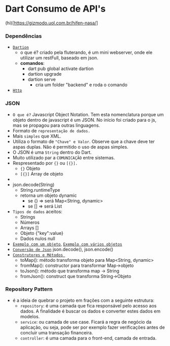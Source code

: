 # Dart Consumo de API's

(hi)[https://gizmodo.uol.com.br/hifen-nasa/]

### Dependências 
- [`Dartion`](https://pub.dev/packages/dartion)
  - o que é? criado pela fluterando, é um mini webserver, onde ele utilizar um restFull, baseado em json.
  - **comandos**: 
    - dart pub global activate dartion
    - dartion upgrade
    - dartion serve
      - cria um folder "backend" e roda o comando
- [`Http`](https://pub.dev/packages/http)



### JSON
- `O que é?` Javascript Object Notation. Tem esta nomenclatura porque um objeto dentro de javascript é um JSON. No início foi criado para o js, mas se propagou para outras linguagens.
- Formato de `representação de dados.`
- Mais `simples` que XML.
- Utiliza o formato de `"Chave" e Valor`. Observe que a chave deve ter aspas duplas. Não é permitido o uso de aspas simples.
- O JSON é uma `String` dentro do Dart.
- Muito utilizado par a `COMUNICAÇÃO` entre sistemas.
- Respresentado por `{}` ou `[{}].`
  - `{}` Objeto
  - `[{}]` Array de objeto
- 
- json.decode(String)
  - String.runtimeType
  - retorna um objeto dynamic
    - se {} => será Map<String, dynamic>
    - se [] => será List
- `Tipos de dados` aceitos:
  - Strings
  - Números
  - Arrays []
  - Objeto {"key":value}
  - Dados nulos null
- [`Exemplo com um objeto`](https://github.com/jcarloscody/dart_consumo_api/blob/master/lib/json/aluno.json), [`Exemplo com vários objetos`](https://github.com/jcarloscody/dart_consumo_api/blob/master/lib/json/alunos.json) 
- [`Conversão de Json`](https://github.com/jcarloscody/dart_consumo_api/blob/master/bin/main.dart) json.decode(), json.encode()
- [`Construtores e Métodos `](https://github.com/jcarloscody/dart_consumo_api/tree/master/lib/models) 
  - toMap(): método transforma objeto para Map<String, dynamic>
  - fromMap(): constructor para transformar Map->objeto
  - toJson(): método que transforma map -> String
  - fromJson(): construct que transforma String->Objeto




### Repository Pattern 
- é a ideia de quebrar o projeto em frações com a seguinte estrutura:
  - `repository`: é uma camada que fica responsável pelo acesso aos dados. A finalidade é buscar os dados e converter estes dados em modelos.
  - `service`: ou camada de use case. Ficará a regra de negócio da aplicação, ou seja, pode ser por exemplo fazer verificações antes de concluir uma transação financeira. 
  - `controller`: é uma camada para o front-end, camada de entrada.
